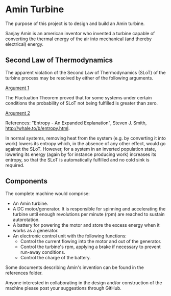 # Amin Turbine

The purpose of this project is to design and build an Amin turbine.

Sanjay Amin is an american inventor who invented a turbine capable of converting the thermal energy of the air into mechanical (and thereby electrical) energy.

## Second Law of Thermodynamics

The apparent violation of the Second Law of Thermodynamics (SLoT) of the turbine process may be resolved by either of the following arguments.

<u>Argument 1</u>

The Fluctuation Theorem proved that for some systems under certain conditions the probability of SLoT not being fulfilled is greater than zero.

<u>Argument 2</u>

References: "Entropy - An Expanded Explanation", Steven J. Smith, http://whale.to/b/entropy.html.

In normal systems, removing heat from the system (e.g. by converting it into work) lowers its entropy which, in the absence of any other effect, would go against the SLoT. However, for a system in an inverted population state, lowering its energy (again by for instance producing work) increases its entropy, so that the SLoT is automatically fulfilled and no cold sink is required.

## Components

The complete machine would comprise:

- An Amin turbine.
- A DC motor/generator. It is responsible for spinning and accelerating the turbine until enough revolutions per minute (rpm) are reached to sustain autorotation.
- A battery for powering the motor and store the excess energy when it works as a generator.
- An electronic control unit with the following functions:
  - Control the current flowing into the motor and out of the generator.
  - Control the turbine's rpm, applying a brake if necessary to prevent run-away conditions.
  - Control the charge of the battery.

Some documents describing Amin's invention can be found in the references folder.

Anyone interested in collaborating in the design and/or construction of the machine please post your suggestions through GitHub.